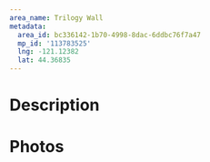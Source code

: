 ```yaml
---
area_name: Trilogy Wall
metadata:
  area_id: bc336142-1b70-4998-8dac-6ddbc76f7a47
  mp_id: '113783525'
  lng: -121.12382
  lat: 44.36835
---
```

# Description

# Photos

